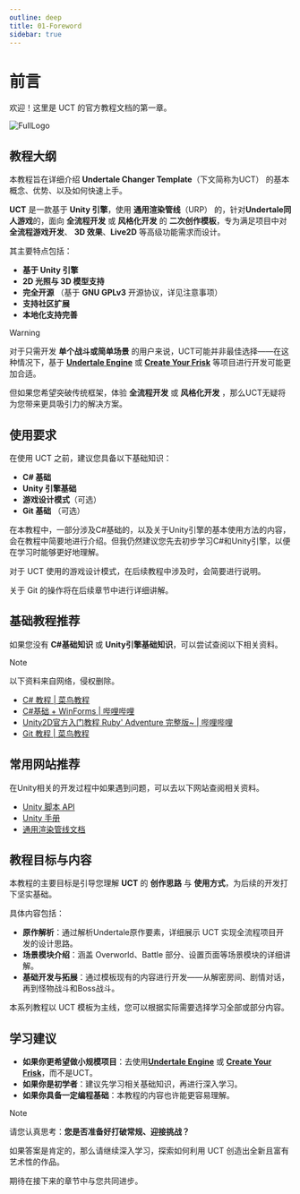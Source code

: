 ```yaml
---
outline: deep
title: 01-Foreword
sidebar: true
---
```


# 前言
欢迎！这里是 UCT 的官方教程文档的第一章。

![FullLogo](/01/FullLogo.png)

## 教程大纲

本教程旨在详细介绍 **Undertale Changer Template**（下文简称为UCT） 的基本概念、优势、以及如何快速上手。

**UCT** 是一款基于 **Unity 引擎**，使用 **通用渲染管线**（URP） 的，针对**Undertale同人游戏**的，面向 **全流程开发** 或 **风格化开发** 的 **二次创作模板**，专为满足项目中对 **全流程游戏开发**、 **3D 效果**、**Live2D** 等高级功能需求而设计。

其主要特点包括：

- **基于 Unity 引擎**
- **2D 光照与 3D 模型支持**
- **完全开源**  （基于 **GNU GPLv3** 开源协议，详见注意事项）
- **支持社区扩展**
- **本地化支持完善**

> [!WARNING]
> 对于只需开发 **单个战斗或简单场景** 的用户来说，UCT可能并非最佳选择——在这种情况下，基于 [**Undertale Engine**](https://github.com/TML233/UndertaleEngine) 或 [**Create Your Frisk**](https://github.com/RhenaudTheLukark/CreateYourFrisk) 等项目进行开发可能更加合适。

但如果您希望突破传统框架，体验 **全流程开发** 或 **风格化开发** ，那么UCT无疑将为您带来更具吸引力的解决方案。

## 使用要求
在使用 UCT 之前，建议您具备以下基础知识：

- **C# 基础**
- **Unity 引擎基础**
- **游戏设计模式**（可选）
- **Git 基础** （可选）

在本教程中，一部分涉及C#基础的，以及关于Unity引擎的基本使用方法的内容，会在教程中简要地进行介绍。但我仍然建议您先去初步学习C#和Unity引擎，以便在学习时能够更好地理解。

对于 UCT 使用的游戏设计模式，在后续教程中涉及时，会简要进行说明。

关于 Git 的操作将在后续章节中进行详细讲解。

## 基础教程推荐

如果您没有 **C#基础知识** 或 **Unity引擎基础知识**，可以尝试查阅以下相关资料。

> [!NOTE]
> 以下资料来自网络，侵权删除。

- [C# 教程 | 菜鸟教程](https://www.runoob.com/csharp/csharp-tutorial.html)
- [C#基础 + WinForms | 哔哩哔哩](https://b23.tv/rpI6nBe)
- [Unity2D官方入门教程 Ruby' Adventure 完整版~ | 哔哩哔哩](https://b23.tv/fjuYzLz)
- [Git 教程 | 菜鸟教程](https://www.runoob.com/git/git-tutorial.html)

## 常用网站推荐
在Unity相关的开发过程中如果遇到问题，可以去以下网站查阅相关资料。
- [Unity 脚本 API](https://docs.unity.cn/cn/2021.3/ScriptReference/index.html)
- [Unity 手册](https://docs.unity.cn/cn/2021.3/Manual/index.html)
- [通用渲染管线文档](https://docs.unity3d.com/cn/Packages/com.unity.render-pipelines.universal@12.1/manual/index.html)

## 教程目标与内容
本教程的主要目标是引导您理解 **UCT** 的 **创作思路** 与 **使用方式**，为后续的开发打下坚实基础。

具体内容包括：

- **原作解析**：通过解析Undertale原作要素，详细展示 UCT 实现全流程项目开发的设计思路。
- **场景模块介绍**：涵盖 Overworld、Battle 部分、设置页面等场景模块的详细讲解。
- **基础开发与拓展**：通过模板现有的内容进行开发——从解密房间、剧情对话，再到怪物战斗和Boss战斗。

本系列教程以 UCT 模板为主线，您可以根据实际需要选择学习全部或部分内容。

## 学习建议
- **如果你更希望做小规模项目**：去使用[**Undertale Engine**](https://github.com/TML233/UndertaleEngine) 或 [**Create Your Frisk**](https://github.com/RhenaudTheLukark/CreateYourFrisk)，而不是UCT。
- **如果你是初学者**：建议先学习相关基础知识，再进行深入学习。
- **如果你具备一定编程基础**：本教程的内容也许能更容易理解。

> [!NOTE]
> 请您认真思考：**您是否准备好打破常规、迎接挑战？**

如果答案是肯定的，那么请继续深入学习，探索如何利用 UCT 创造出全新且富有艺术性的作品。

期待在接下来的章节中与您共同进步。
